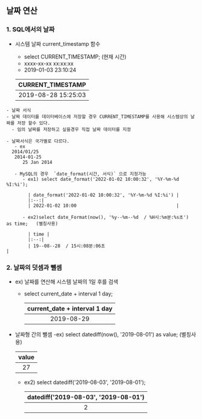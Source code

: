 ## 날짜 연산

### 1. SQL에서의 날짜
   - 시스템 날짜 current_timestamp 함수
      - select CURRENT_TIMESTAMP;  (현재 시간)
      - xxxx-xx-xx xx:xx:xx
      - 2019-01-03 23:10:24
      
      |CURRENT_TIMESTAMP|
      |:--:|
      |2019-08-28 15:25:03|
      
    
    - 날짜 서식
    - 날짜 데이터를 데이터베이스에 저장할 경우 CURRENT_TIMESTAMP를 사용해 시스템상의 날짜를 저장 할수 있다.
      - 임의 날짜를 저장하고 싶을경우 직접 날짜 데이터를 지정
    
    - 날짜서식은 국가별로 다르다.  
       - ex  
      2014/01/25  
       2014-01-25  
          25 Jan 2014
          
       - MySQL의 경우  `date_format(시간, 서식)` 으로 지정가능
          - ex1) select date_format('2022-01-02 10:00:32', '%Y-%m-%d %I:%i');
          
            | date_format('2022-01-02 10:00:32', '%Y-%m-%d %I:%i') |
            |:--:|
            | 2022-01-02 10:00                                     |
          
          - ex2)select date_Format(now(), '%y--%m--%d  / %H시:%m분:%s초') as time;   (별칭사용)

            | time |
            |:--:|
            | 19--08--28  / 15시:08분:06초                                     |

### 2. 날짜의 덧셈과 뺄셈

- ex) 날짜를 연산해 시스템 날짜의 1일 후를 검색
   - select current_date + interval 1 day;

       | current_date + interval 1 day |
       |:--:|
       | 2019-08-29                    |

- 날짜형 간의 뺄셈
   -ex) select datediff(now(), '2019-08-01') as value; (별칭사용)
   
     |value |
     |:--:|
     |    27 |
   
   - ex2) select datediff('2019-08-03', '2019-08-01');
   
       | datediff('2019-08-03', '2019-08-01') |
       |:--:|
       |                                    2 |